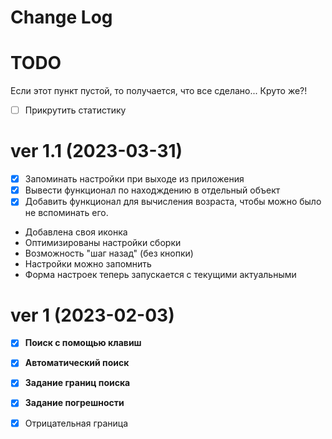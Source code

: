 # Change Log

# TODO

Если этот пункт пустой, то получается, что все сделано... Круто же?!

- [ ] Прикрутить статистику

# ver 1.1 (2023-03-31)

- [x] Запоминать настройки при выходе из приложения
- [x] Вывести функционал по находждению в отдельный объект
- [x] Добавить функционал для вычисления возраста, чтобы можно было не
вспоминать его.

- Добавлена своя иконка
- Оптимизированы настройки сборки
- Возможность "шаг назад" (без кнопки)
- Настройки можно запомнить
- Форма настроек теперь запускается с текущими актуальными

# ver 1 (2023-02-03)

- [x] **Поиск с помощью клавиш**
- [x] **Автоматический поиск**
- [x] **Задание границ поиска**
- [x] **Задание погрешности**
- [x] Отрицательная граница

